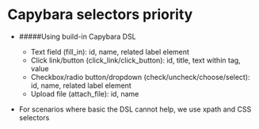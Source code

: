 # Capybara selectors priority
- #####Using build-in Capybara DSL 
    - Text field (fill_in): id, name, related label element
    - Click link/button (click_link/click_button): id, title, text within tag, value
    - Checkbox/radio button/dropdown (check/uncheck/choose/select): id, name, related label element
    - Upload file (attach_file): id, name

- For scenarios where basic the DSL cannot help, we use xpath and CSS selectors
